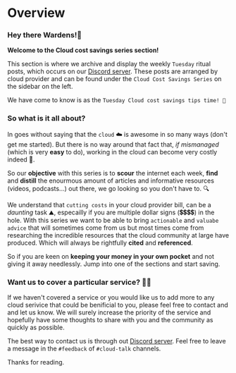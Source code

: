 # Overview

### Hey there Wardens!🚀 

**Welcome to the Cloud cost savings series section!**

This section is where we archive and display the weekly `Tuesday` ritual posts, which occurs on our [Discord server](https://discord.tailwarden.com). These posts are arranged by cloud provider and can be found under the `Cloud Cost Savings Series` on the sidebar on the left. 

We have come to know is as the `Tuesday Cloud cost savings tips time! 💸`

### So what is it all about? 

In goes without saying that the `cloud` ☁️ is awesome in so many ways (don't get me started). But there is no way around that fact that, *if mismanaged* (which is very **easy** to do), working in the cloud can become very costly indeed 💸. 

So our **objective** with this series is to **scour** the internet each week, **find** and **distill** the enourmous amount of articles and informative resources (videos, podcasts...) out there, we go looking so you don't have to. 🔍

We understand that `cutting costs` in your cloud provider bill, can be a *daunting* task ⛰️, especailly if you are multiple dollar signs (💲💲💲💲) in the hole. With this series we want to be able to bring `actionable` and `valuabe advice` that will sometimes come from us but most times come from researching the incredible resources that the cloud community at large have produced. Which will always be rightfully **cited** and **referenced**. 

So if you are keen on **keeping your money in your own pocket** and not giving it away needlessly. Jump into one of the sections and start saving. 

### Want us to cover a particular service? 🙋‍♀️

If we haven't covered a service or you would like us to add more to any cloud serivice that could be benificial to you, please feel free to contact and and let us know. We will surely increase the priority of the service and hopefully have some thoughts to share with you and the community as quickly as possible. 

The best way to contact us is through out [Discord server](https://discord.tailwarden.com). Feel free to leave a message in the `#feedback` of `#cloud-talk` channels. 

Thanks for reading. 






